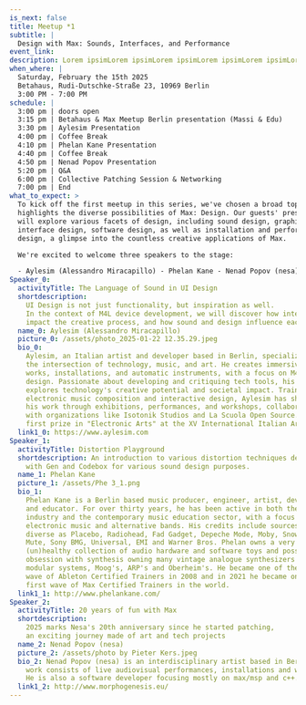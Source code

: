 ```yaml
---
is_next: false
title: Meetup *1
subtitle: |
  Design with Max: Sounds, Interfaces, and Performance
event_link:
description: Lorem ipsimLorem ipsimLorem ipsimLorem ipsimLorem ipsimLorem ipsim
when_where: |
  Saturday, February the 15th 2025
  Betahaus, Rudi-Dutschke-Straße 23, 10969 Berlin
  3:00 PM - 7:00 PM
schedule: |
  3:00 pm | doors open
  3:15 pm | Betahaus & Max Meetup Berlin presentation (Massi & Edu)
  3:30 pm | Aylesim Presentation
  4:00 pm | Coffee Break
  4:10 pm | Phelan Kane Presentation
  4:40 pm | Coffee Break
  4:50 pm | Nenad Popov Presentation
  5:20 pm | Q&A
  6:00 pm | Collective Patching Session & Networking
  7:00 pm | End
what_to_expect: >
  To kick off the first meetup in this series, we've chosen a broad topic that
  highlights the diverse possibilities of Max: Design. Our guests' presentations
  will explore various facets of design, including sound design, graphic
  interface design, software design, as well as installation and performance
  design, a glimpse into the countless creative applications of Max.

  We're excited to welcome three speakers to the stage:

  - Aylesim (Alessandro Miracapillo) - Phelan Kane - Nenad Popov (nesa)
Speaker_0:
  activityTitle: The Language of Sound in UI Design
  shortdescription:
    UI Design is not just functionality, but inspiration as well.
    In the context of M4L device development, we will discover how interfaces
    impact the creative process, and how sound and design influence each other.
  name_0: Aylesim (Alessandro Miracapillo)
  picture_0: /assets/photo_2025-01-22 12.35.29.jpeg
  bio_0:
    Aylesim, an Italian artist and developer based in Berlin, specializes in
    the intersection of technology, music, and art. He creates immersive AV
    works, installations, and automatic instruments, with a focus on M4L device
    design. Passionate about developing and critiquing tech tools, his work
    explores technology's creative potential and societal impact. Trained in
    electronic music composition and interactive design, Aylesim has showcased
    his work through exhibitions, performances, and workshops, collaborating
    with organizations like Isotonik Studios and La Scuola Open Source. He won
    first prize in "Electronic Arts" at the XV International Italian Art Prize.
  link1_0: https://www.aylesim.com
Speaker_1:
  activityTitle: Distortion Playground
  shortdescription: An introduction to various distortion techniques developed
    with Gen and Codebox for various sound design purposes.
  name_1: Phelan Kane
  picture_1: /assets/Phe 3_1.png
  bio_1:
    Phelan Kane is a Berlin based music producer, engineer, artist, developer
    and educator. For over thirty years, he has been active in both the music
    industry and the contemporary music education sector, with a focus on
    electronic music and alternative bands. His credits include sources as
    diverse as Placebo, Radiohead, Fad Gadget, Depeche Mode, Moby, Snow Patrol,
    Mute, Sony BMG, Universal, EMI and Warner Bros. Phelan owns a very
    (un)healthy collection of audio hardware and software toys and possesses an
    obsession with synthesis owning many vintage analogue synthesizers such as
    modular systems, Moog's, ARP's and Oberheim's. He became one of the first
    wave of Ableton Certified Trainers in 2008 and in 2021 he became one of the
    first wave of Max Certified Trainers in the world.
  link1_1: http://www.phelankane.com/
Speaker_2:
  activityTitle: 20 years of fun with Max
  shortdescription:
    2025 marks Nesa's 20th anniversary since he started patching,
    an exciting journey made of art and tech projects
  name_2: Nenad Popov (nesa)
  picture_2: /assets/photo by Pieter Kers.jpeg
  bio_2: Nenad Popov (nesa) is an interdisciplinary artist based in Berlin. His
    work consists of live audiovisual performances, installations and workshops.
    He is also a software developer focusing mostly on max/msp and c++.
  link1_2: http://www.morphogenesis.eu/
---
```

